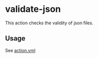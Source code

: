 # validate-json

This action checks the validity of json files.

## Usage
See [action.yml](action.yml)

